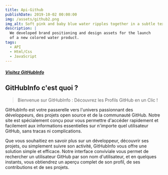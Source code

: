 ```yaml
---
title: Api-Github
publishDate: 2019-10-02 00:00:00
img: /assets/github2.png
img_alt: Soft pink and baby blue water ripples together in a subtle texture.
description: |
  We developed brand positioning and design assets for the launch
  of a new colored water product.
tags:
  - API
  - Html/Css
  - JavaScript
---
```

##### [Visitez GitHubInfo  ](http://GitHubInfo.fr/ "Site officiel de 'GitHubInfo'")

## GitHubInfo  c'est quoi ? 


>Bienvenue sur GitHubInfo : Découvrez les Profils GitHub en un Clic !

GitHubInfo est votre passerelle vers l'univers passionnant des développeurs, des projets open source et de la communauté GitHub. Notre site est spécialement conçu pour vous permettre d'accéder rapidement et facilement aux informations essentielles sur n'importe quel utilisateur GitHub, sans tracas ni complications.

Que vous souhaitiez en savoir plus sur un développeur, découvrir ses projets, ou simplement suivre son activité, GitHubInfo vous offre une solution simple et efficace. Notre interface conviviale vous permet de rechercher un utilisateur GitHub par son nom d'utilisateur, et en quelques instants, vous obtiendrez un aperçu complet de son profil, de ses contributions et de ses projets.